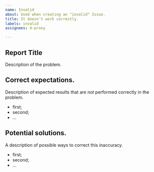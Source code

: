 ```yaml
---
name: Invalid
about: Used when creating an "invalid" Issue.
title: It doesn't work correctly.
labels: invalid
assignees: 4-proxy

---
```


## Report Title
Description of the problem.

## Correct expectations.
Description of expected results that are not performed correctly in the problem.
- first;
- second;
- ...

## Potential solutions.
A description of possible ways to correct this inaccuracy.
- first;
- second;
- ...
